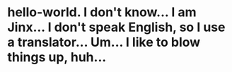 # hello-world. I don't know... I am Jinx... I don't speak English, so I use a translator... Um... I like to blow things up, huh...
